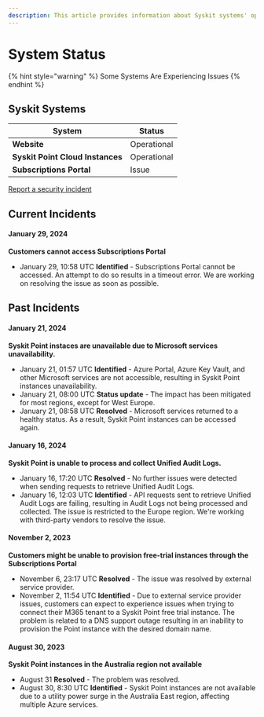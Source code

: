 ```yaml
---
description: This article provides information about Syskit systems' operationality.
---
```


# System Status

{% hint style="warning" %}
Some Systems Are Experiencing Issues
{% endhint %}

## Syskit Systems

| System                           | Status      |
| -------------------------------- | ----------- |
| **Website**                      | Operational |
| **Syskit Point Cloud Instances** | Operational |
| **Subscriptions Portal**         | Issue |

[Report a security incident](report-security-incident.md)

## Current Incidents
#### January 29, 2024
**Customers cannot access Subscriptions Portal**
* January 29, 10:58 UTC **Identified** - Subscriptions Portal cannot be accessed. An attempt to do so results in a timeout error. We are working on resolving the issue as soon as possible.

## Past Incidents

#### January 21, 2024
**Syskit Point instaces are unavailable due to Microsoft services unavailability.**
* January 21, 01:57 UTC **Identified** - Azure Portal, Azure Key Vault, and other Microsoft services are not accessible, resulting in Syskit Point instances unavailability. 
* January 21, 08:00 UTC **Status update** - The impact has been mitigated for most regions, except for West Europe. 
* January 21, 08:58 UTC **Resolved** - Microsoft services returned to a healthy status. As a result, Syskit Point instances can be accessed again.

#### January 16, 2024
**Syskit Point is unable to process and collect Unified Audit Logs.**
* January 16, 17:20 UTC **Resolved** - No further issues were detected when sending requests to retrieve Unified Audit Logs.
* January 16, 12:03 UTC **Identified** - API requests sent to retrieve Unified Audit Logs are failing, resulting in Audit Logs not being processed and collected. The issue is restricted to the Europe region. We're working with third-party vendors to resolve the issue.


#### November 2, 2023
**Customers might be unable to provision free-trial instances through the Subscriptions Portal**
* November 6, 23:17 UTC **Resolved** - The issue was resolved by external service provider.
* November 2, 11:54 UTC **Identified** - Due to external service provider issues, customers can expect to experience issues when trying to connect their M365 tenant to a Syskit Point free trial instance. The problem is related to a DNS support outage resulting in an inability to provision the Point instance with the desired domain name.

#### August 30, 2023
**Syskit Point instances in the Australia region not available**
* August 31 **Resolved** - The problem was resolved.
* August 30, 8:30 UTC **Identified** - Syskit Point instances are not available due to a utility power surge in the Australia East region, affecting multiple Azure services.